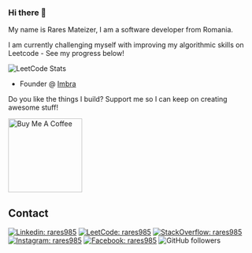 ### Hi there 👋

My name is Rares Mateizer, I am a software developer from Romania.



I am currently challenging myself with improving my algorithmic skills on Leetcode - See my progress below!

![LeetCode Stats](https://leetcard.jacoblin.cool/raresmateizer?theme=light&font=Carme)

- Founder @ [Imbra](https://imbrasoftware.com/)


Do you like the things I build? Support me so I can keep on creating awesome stuff!

<a href="https://www.buymeacoffee.com/rares985" target="_blank"><img src="https://cdn.buymeacoffee.com/buttons/v2/default-red.png" alt="Buy Me A Coffee" width="150" ></a>

## Contact
[![Linkedin: rares985](https://img.shields.io/badge/-rares985-blue?style=flat-square&logo=Linkedin&logoColor=white&link=https://www.linkedin.com/in/rares985/)](https://www.linkedin.com/in/rares985/)
[![LeetCode: rares985](https://img.shields.io/badge/-raresmateizer-black.svg?logo=leetcode)](https://leetcode.com/raresmateizer/)
[![StackOverflow: rares985](https://img.shields.io/badge/-rares985-black.svg?logo=stackoverflow)](https://stackoverflow.com/users/4256943/rares985)
[![Instagram: rares985](https://img.shields.io/badge/-rares985-e4405f.svg?logo=instagram&logoColor=white)](https://www.instagram.com/rares985)
[![Facebook: rares985](https://img.shields.io/badge/-rares985-blue.svg?logo=facebook)](https://www.facebook.com/rares985/)
![GitHub followers](https://img.shields.io/github/followers/rares985?label=Follow&style=social)
